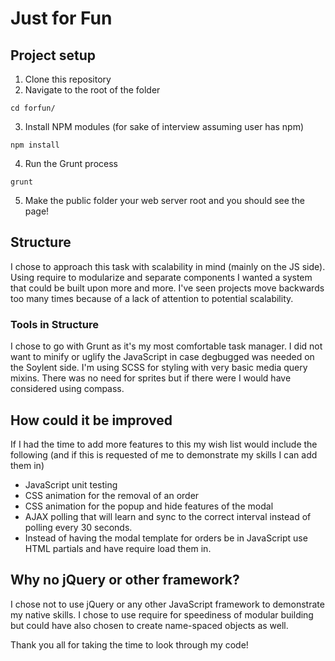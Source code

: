 # Just for Fun

## Project setup

1. Clone this repository
2. Navigate to the root of the folder
```
cd forfun/
```
3. Install NPM modules (for sake of interview assuming user has npm)
```
npm install
```
4. Run the Grunt process
```
grunt
```
5. Make the public folder your web server root and you should see the page!

## Structure
I chose to approach this task with scalability in mind (mainly on the JS side). Using require to modularize and separate components I wanted a system that could be built upon more and more. I've seen projects move backwards too many times because of a lack of attention to potential scalability.

### Tools in Structure
I chose to go with Grunt as it's my most comfortable task manager. I did not want to minify or uglify the JavaScript in case degbugged was needed on the Soylent side. I'm using SCSS for styling with very basic media query mixins. There was no need for sprites but if there were I would have considered using compass.

## How could it be improved
If I had the time to add more features to this my wish list would include the following (and if this is requested of me to demonstrate my skills I can add them in)
* JavaScript unit testing
* CSS animation for the removal of an order
* CSS animation for the popup and hide features of the modal
* AJAX polling that will learn and sync to the correct interval instead of polling every 30 seconds.
* Instead of having the modal template for orders be in JavaScript use HTML partials and have require load them in.

## Why no jQuery or other framework?
I chose not to use jQuery or any other JavaScript framework to demonstrate my native skills. I chose to use require for speediness of modular building but could have also chosen to create name-spaced objects as well.

Thank you all for taking the time to look through my code!
